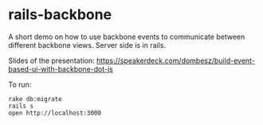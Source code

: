 rails-backbone
==============

A short demo on how to use backbone events to communicate between different backbone views. 
Server side is in rails. 

Slides of the presentation:
    https://speakerdeck.com/dombesz/build-event-based-ui-with-backbone-dot-js

To run:

    rake db:migrate
    rails s
    open http://localhost:3000
